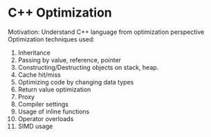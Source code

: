 # C++ Optimization

Motivation:
Understand C++ language from optimization perspective
Optimization techniques used:
1. Inheritance
2. Passing by value, reference, pointer
3. Constructing/Destructing objects on stack, heap.
4. Cache hit/miss
5. Optimizing code by changing data types
6. Return value optimization
7. Proxy
8. Compiler settings
9. Usage of inline functions
10. Operator overloads
11. SIMD usage
